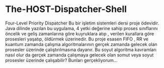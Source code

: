 # The-HOST-Dispatcher-Shell
Four-Level Priority Dispatcher
Bu bir işletim sistemleri dersi proje ödevidir.
Java dilinde yazılan bu uygulama, 4 yetki değerine sahip proses sınıflarını öncelik ve geliş zamanlarına göre kuyruklara atıp , verilen kurallara göre prosesleri yaşatıp, öldürmek üzerinedir.
Bu proje esasen FIFO , RR ve kuantum zamanda çalışma algoritmalarının gerçek zamanda gelecek olan prosesler üzerinde çalıştırılmasına dayanır.
Bu soyut algoritma kavramları nasıl olur da gerçek zamanda çalışmaya gelecek olan somut veya soyut prosesler üzerinde çalışabilir? Bunları gerçekliyorum...
